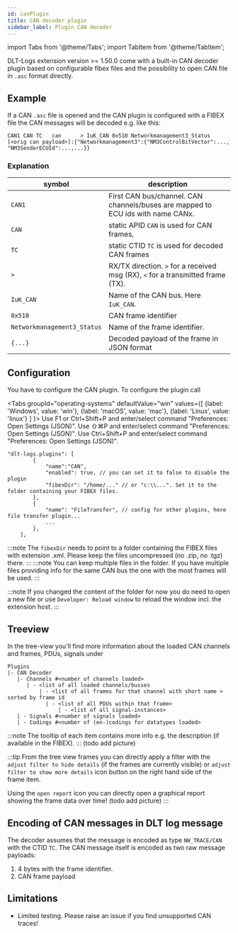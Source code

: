 ```yaml
---
id: canPlugin
title: CAN decoder plugin
sidebar_label: Plugin CAN decoder
---
```

import Tabs from '@theme/Tabs';
import TabItem from '@theme/TabItem';

DLT-Logs extension version >= 1.50.0 come with a built-in CAN decoder plugin based on configurable fibex files and the possibility to open CAN file in `.asc` format directly.

## Example

If a CAN `.asc` file is opened and the CAN plugin is configured with a FIBEX file the CAN messages will be decoded e.g. like this:
```
CAN1 CAN TC   can      > IuK_CAN 0x510 Networkmanagement3_Status [<orig can payload>]:{"Networkmanagement3":{"NM3ControlBitVector":..., "NM3SenderECUId":...,...}}
```

### Explanation

symbol | description
------ | -----------
`CAN1`| First CAN bus/channel. CAN channels/buses are mapped to ECU ids with name CANx.
`CAN`| static APID `CAN` is used for CAN frames,
`TC`| static CTID `TC` is used for decoded CAN frames 
`>` | RX/TX direction. `>` for a received msg (RX), `<` for a transmitted frame (TX).
`IuK_CAN` | Name of the CAN bus. Here `IuK_CAN`.
`0x510`| CAN frame identifier
`Networkmanagement3_Status` | Name of the frame identifier.
`{...}` | Decoded payload of the frame in JSON format

## Configuration

You have to configure the CAN plugin. To configure the plugin call

<Tabs
    groupId="operating-systems"
    defaultValue="win"
    values={[
        {label: 'Windows', value: 'win'},
        {label: 'macOS', value: 'mac'},
        {label: 'Linux', value: 'linux'}
    ]
    }>
<TabItem value="win">Use F1 or Ctrl+Shift+P and enter/select command "Preferences: Open Settings (JSON)".</TabItem>
<TabItem value="mac">Use &#8679;&#8984;P and enter/select command "Preferences: Open Settings (JSON)".</TabItem>
<TabItem value="linux">Use Ctrl+Shift+P and enter/select command "Preferences: Open Settings (JSON)".</TabItem>
</Tabs>

```jsonc
"dlt-logs.plugins": [
        {
            "name":"CAN",
            "enabled": true, // you can set it to false to disable the plugin
            "fibexDir": "/home/..." // or "c:\\...". Set it to the folder containing your FIBEX files.
        },
        {
            "name": "FileTransfer", // config for other plugins, here file transfer plugin...
            ...
        },
    ],
```

:::note
The `fibexDir` needs to point to a folder containing the FIBEX files with extension .xml.
Please keep the files uncompressed (no .zip, no .tgz) there.
:::
:::note
You can keep multiple files in the folder. If you have multiple files providing info for the same CAN bus the one with the most frames will be used.
:::

:::note
If you changed the content of the folder for now you do need to open a new file or use `Developer: Reload window` to reload the window incl. the extension host.
:::

## Treeview

In the tree-view you'll find more information about the loaded CAN channels and frames, PDUs, signals under
```
Plugins
|- CAN Decoder
   |- Channels #<number of channels loaded>
      | - <list of all loaded channels/busses
          | - <list of all frames for that channel with short name > sorted by frame id
            | - <list of all PDUs within that frame>
                | - <list of all signal-instances>
   | - Signals #<number of signals loaded>
   | - Codings #<number of (en-)codings for datatypes loaded>
```
:::note
The tooltip of each item contains more info e.g. the description (if available in the FIBEX).
:::
(todo add picture)

:::tip
From the tree view frames you can directly apply a filter with the `adjust filter to hide details` (if the frames are currently visible) or `adjust filter to show more details` icon button on the right hand side of the frame item.

Using the `open report` icon you can directly open a graphical report showing the frame data over time!
(todo add picture)
:::

## Encoding of CAN messages in DLT log message

The decoder assumes that the message is encoded as type `NW_TRACE/CAN` with the CTID `TC`. The CAN message itself is encoded as two raw message payloads:
1. 4 bytes with the frame identifier.
2. CAN frame payload

## Limitations

- Limited testing. Please raise an issue if you find unsupported CAN traces!
